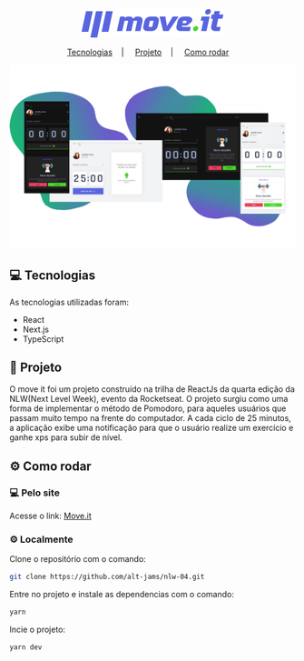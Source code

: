 <p align="center">
  <img alt="moveit" title="moveit" src=".github/logo.png" />
</p>

<p align="center">
  <a href="#-tecnologias">Tecnologias</a>&nbsp;&nbsp;&nbsp;&nbsp;|&nbsp;&nbsp;&nbsp;&nbsp;
  <a href="#-projeto">Projeto</a>&nbsp;&nbsp;&nbsp;&nbsp;|&nbsp;&nbsp;&nbsp;&nbsp;
  <a href="#-como-rodar">Como rodar</a>&nbsp;&nbsp;&nbsp;&nbsp;
</p>

<p align="center">
  <img alt="moveit" title="moveit" src=".github/moveapp.png" />
</p>

## 💻 Tecnologias

As tecnologias utilizadas foram:

- React
- Next.js
- TypeScript

## 🚀 Projeto

O move it foi um projeto construído na trilha de ReactJs da quarta edição da NLW(Next Level Week), evento da Rocketseat.
O projeto surgiu como uma forma de implementar o método de Pomodoro, para aqueles usuários que passam muito tempo na frente do computador.
A cada ciclo de 25 minutos, a aplicação exibe uma notificação para que o usuário realize um exercício e ganhe xps para subir de nível.

## ⚙ Como rodar

### 💻 Pelo site
Acesse o link: [Move.it](https://moveit-omega-ruddy.vercel.app)

### ⚙ Localmente
Clone o repositório com o comando:
``` bash
git clone https://github.com/alt-jams/nlw-04.git
```
Entre no projeto e instale as dependencias com o comando:
``` bash
yarn
```
Incie o projeto:
``` bash
yarn dev
```



